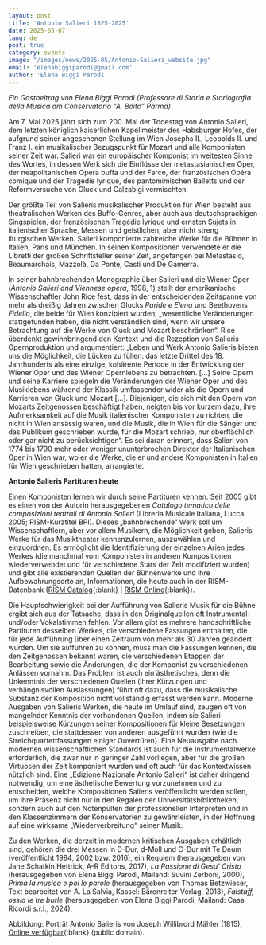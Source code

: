 ```yaml
---
layout: post
title: 'Antonio Salieri 1825-2025'
date: 2025-05-07
lang: de
post: true
category: events
image: "/images/news/2025-05/Antonio-Salieri_website.jpg"
email: 'elenabiggiparodi@gmail.com'
author: 'Elena Biggi Parodi'
---
```


_Ein Gastbeitrag von Elena Biggi Parodi (Professore di Storia e Storiografia della Musica am Conservatorio “A. Boito” Parma)_

Am 7. Mai 2025 jährt sich zum 200. Mal der Todestag von Antonio Salieri, dem letzten königlich kaiserlichen Kapellmeister des Habsburger Hofes, der aufgrund seiner angesehenen Stellung im Wien Josephs II., Leopolds II. und Franz I. ein musikalischer Bezugspunkt für Mozart und alle Komponisten seiner Zeit war. Salieri war ein europäischer Komponist im weitesten Sinne des Wortes, in dessen Werk sich die Einflüsse der metastasianischen Oper, der neapolitanischen Opera buffa und der Farce, der französischen Opéra comique und der Tragédie lyrique, des pantomimischen Balletts und der Reformversuche von Gluck und Calzabigi vermischten.

Der größte Teil von Salieris musikalischer Produktion für Wien besteht aus theatralischen Werken des Buffo-Genres, aber auch aus deutschsprachigen Singspielen, der französischen Tragédie lyrique und ernsten Sujets in italienischer Sprache, Messen und geistlichen, aber nicht streng liturgischen Werken. Salieri komponierte zahlreiche Werke für die Bühnen in Italien, Paris und München. In seinen Kompositionen verwendete er die Libretti der großen Schriftsteller seiner Zeit, angefangen bei Metastasio, Beaumarchais, Mazzolà, Da Ponte, Casti und De Gamerra.
 
In seiner bahnbrechenden Monographie über Salieri und die Wiener Oper (_Antonio Salieri and Viennese opera_, 1998, 1) stellt der amerikanische Wissenschaftler John Rice fest, dass in der entscheidenden Zeitspanne von mehr als dreißig Jahren zwischen Glucks _Paride e Elena_ und Beethovens _Fidelio_, die beide für Wien konzipiert wurden, „wesentliche Veränderungen stattgefunden haben, die nicht verständlich sind, wenn wir unsere Betrachtung auf die Werke von Gluck und Mozart beschränken“. Rice überdenkt gewinnbringend den Kontext und die Rezeption von Salieris Opernproduktion und argumentiert: „Leben und Werk Antonio Salieris bieten uns die Möglichkeit, die Lücken zu füllen: das letzte Drittel des 18. Jahrhunderts als eine einzige, kohärente Periode in der Entwicklung der Wiener Oper und des Wiener Opernlebens zu betrachten. [...] Seine Opern und seine Karriere spiegeln die Veränderungen der Wiener Oper und des Musiklebens während der Klassik umfassender wider als die Opern und Karrieren von Gluck und Mozart [...]. Diejenigen, die sich mit den Opern von Mozarts Zeitgenossen beschäftigt haben, neigten bis vor kurzem dazu, ihre Aufmerksamkeit auf die Musik italienischer Komponisten zu richten, die nicht in Wien ansässig waren, und die Musik, die in Wien für die Sänger und das Publikum geschrieben wurde, für die Mozart schrieb, nur oberflächlich oder gar nicht zu berücksichtigen“. Es sei daran erinnert, dass Salieri von 1774 bis 1790 mehr oder weniger ununterbrochen Direktor der Italienischen Oper in Wien war, wo er die Werke, die er und andere Komponisten in Italien für Wien geschrieben hatten, arrangierte.
 
**Antonio Salieris Partituren heute**

Einen Komponisten lernen wir durch seine Partituren kennen. Seit 2005 gibt es einen von der Autorin herausgegebenen _Catalogo tematico delle composizioni teatrali di Antonio Salieri_ (Libreria Musicale Italiana, Lucca 2005; RISM-Kurztitel BPI). Dieses „bahnbrechende“ Werk soll um Wissenschaftlern, aber vor allem Musikern, die Möglichkeit geben, Salieris Werke für das Musiktheater kennenzulernen, auszuwählen und einzuordnen. Es ermöglicht die Identifizierung der einzelnen Arien jedes Werkes (die manchmal vom Komponisten in anderen Kompositionen wiederverwendet und für verschiedene Stars der Zeit modifiziert wurden) und gibt alle existierenden Quellen der Bühnenwerke und ihre Aufbewahrungsorte an, Informationen, die heute auch in der RISM-Datenbank ([RISM Catalog](https://opac.rism.info/search?View=rism&q=BPI){:blank} \| [RISM Online](https://rism.online/search?q=BPI&mode=sources&page=1&rows=20){:blank}).

Die Hauptschwierigkeit bei der Aufführung von Salieris Musik für die Bühne ergibt sich aus der Tatsache, dass in den Originalquellen oft Instrumental- und/oder Vokalstimmen fehlen. Vor allem gibt es mehrere handschriftliche Partituren desselben Werkes, die verschiedene Fassungen enthalten, die für jede Aufführung über einen Zeitraum von mehr als 30 Jahren geändert wurden. Um sie aufführen zu können, muss man die Fassungen kennen, die den Zeitgenossen bekannt waren, die verschiedenen Etappen der Bearbeitung sowie die Änderungen, die der Komponist zu verschiedenen Anlässen vornahm. Das Problem ist auch ein ästhetisches, denn die Unkenntnis der verschiedenen Quellen (ihrer Kürzungen und verhängnisvollen Auslassungen) führt oft dazu, dass die musikalische Substanz der Komposition nicht vollständig erfasst werden kann. Moderne Ausgaben von Salieris Werken, die heute im Umlauf sind, zeugen oft von mangelnder Kenntnis der vorhandenen Quellen, indem sie Salieri beispielsweise Kürzungen seiner Kompositionen für kleine Besetzungen zuschreiben, die stattdessen von anderen ausgeführt wurden (wie die Streichquartettfassungen einiger Ouvertüren). Eine Neuausgabe nach modernen wissenschaftlichen Standards ist auch für die Instrumentalwerke erforderlich, die zwar nur in geringer Zahl vorliegen, aber für die großen Virtuosen der Zeit komponiert wurden und oft auch für das Kontextwissen nützlich sind. Eine „Edizione Nazionale Antonio Salieri“ ist daher dringend notwendig, um eine ästhetische Bewertung vorzunehmen und zu entscheiden, welche Kompositionen Salieris veröffentlicht werden sollen, um ihre Präsenz nicht nur in den Regalen der Universitätsbibliotheken, sondern auch auf den Notenpulten der professionellen Interpreten und in den Klassenzimmern der Konservatorien zu gewährleisten, in der Hoffnung auf eine wirksame „Wiederverbreitung“ seiner Musik.

Zu den Werken, die derzeit in modernen kritischen Ausgaben erhältlich sind, gehören die drei Messen in D-Dur, d-Moll und C-Dur mit Te Deum (veröffentlicht 1994, 2002 bzw. 2016), ein Requiem (herausgegeben von Jane Schatkin Hettrick, A-R Editons, 2017), _La Passione di Gesu' Cristo_ (herausgegeben von Elena Biggi Parodi, Mailand: Suvini Zerboni, 2000), _Prima la musica e poi le parole_ (herausgegeben von Thomas Betzwieser, Text bearbeitet von A. La Salvia, Kassel: Bärenreiter-Verlag, 2013), _Falstaff, ossia le tre burle_ (herausgegeben von Elena Biggi Parodi, Mailand: Casa Ricordi s.r.l., 2024).

Abbildung: Porträt Antonio Salieris von Joseph Willibrord Mähler (1815), [Online verfügbar](https://commons.wikimedia.org/wiki/File:Antonio_Salieri_painted_by_Joseph_Willibrord_M%C3%A4hler.jpg){:blank} (public domain).
